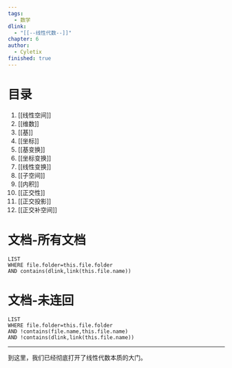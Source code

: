 ```yaml
---
tags:
  - 数学
dlink:
  - "[[--线性代数--]]"
chapter: 6
author:
  - Cyletix
finished: true
---
```

# 目录
1. [[线性空间]]
2. [[维数]]
3. [[基]]
4. [[坐标]]
5. [[基变换]]
6. [[坐标变换]]
7. [[线性变换]]
8. [[子空间]]
9. [[内积]]
10. [[正交性]]
11. [[正交投影]]
12. [[正交补空间]]

# 文档-所有文档
```dataview
LIST
WHERE file.folder=this.file.folder
AND contains(dlink,link(this.file.name))
```
# 文档-未连回
```dataview
LIST
WHERE file.folder=this.file.folder
AND !contains(file.name,this.file.name)
AND !contains(dlink,link(this.file.name))
```

---
到这里，我们已经彻底打开了线性代数本质的大门。